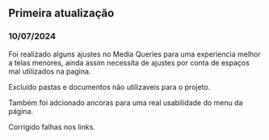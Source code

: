 ## Primeira atualização
### 10/07/2024
Foi realizado alguns ajustes no Media Queries para uma experiencia melhor a telas menores, ainda assim necessita de ajustes por conta de espaços mal utilizados na pagina.

Excluído pastas e documentos não utilizaveis para o projeto.

Também foi adcionado ancoras para uma real usabilidade do menu da página.

Corrigido falhas nos links.
